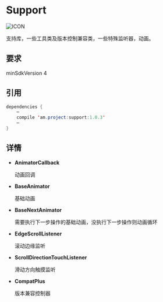 # Support
![ICON](https://github.com/AlexMofer/ProjectX/blob/master/support/icon.png)

支持库，一些工具类及版本控制兼容类，一些特殊监听器，动画。
## 要求
minSdkVersion 4
## 引用
```java
dependencies {
    ⋯
    compile 'am.project:support:1.0.3'
    ⋯
}
```
## 详情
- **AnimatorCallback**

    动画回调
- **BaseAnimator**

    基础动画
- **BaseNextAnimator**

    需要执行下一步操作的基础动画，没执行下一步操作则动画循环
- **EdgeScrollListener**

    滚动边缘监听
- **ScrollDirectionTouchListener**

    滑动方向触摸监听
- **CompatPlus**

    版本兼容控制器